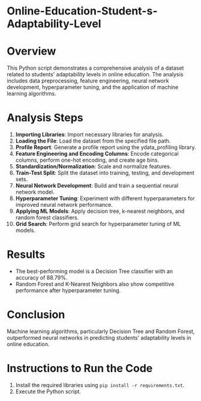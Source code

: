 # Online-Education-Student-s-Adaptability-Level

# Overview
This Python script demonstrates a comprehensive analysis of a dataset related to students' adaptability levels in online education. The analysis includes data preprocessing, feature engineering, neural network development, hyperparameter tuning, and the application of machine learning algorithms.

# Analysis Steps
1. **Importing Libraries**: Import necessary libraries for analysis.
2. **Loading the File**: Load the dataset from the specified file path.
3. **Profile Report**: Generate a profile report using the ydata_profiling library.
4. **Feature Engineering and Encoding Columns**: Encode categorical columns, perform one-hot encoding, and create age bins.
5. **Standardization/Normalization**: Scale and normalize features.
6. **Train-Test Split**: Split the dataset into training, testing, and development sets.
7. **Neural Network Development**: Build and train a sequential neural network model.
8. **Hyperparameter Tuning**: Experiment with different hyperparameters for improved neural network performance.
9. **Applying ML Models**: Apply decision tree, k-nearest neighbors, and random forest classifiers.
10. **Grid Search**: Perform grid search for hyperparameter tuning of ML models.

# Results
- The best-performing model is a Decision Tree classifier with an accuracy of 88.79%.
- Random Forest and K-Nearest Neighbors also show competitive performance after hyperparameter tuning.

# Conclusion
Machine learning algorithms, particularly Decision Tree and Random Forest, outperformed neural networks in predicting students' adaptability levels in online education.

# Instructions to Run the Code
1. Install the required libraries using `pip install -r requirements.txt`.
2. Execute the Python script.

